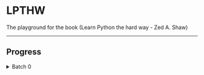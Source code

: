 # LPTHW
The playground for the book (Learn Python the hard way - Zed A. Shaw)

---
## Progress
<details>
<summary>Batch 0</summary>

- [x] [ex1](https://github.com/xthyax/LPTHW/blob/b795152a6a181551af5a23a3d304df19ef41bb30/ex1.py)
- [] [ex2]()
- [] [ex3]()
- [] [ex4]()
- [] [ex5]()
- [] [ex6]()
- [] [ex7]()
- [] [ex8]()
- [] [ex9]()
- [] [ex10]()

</details>
